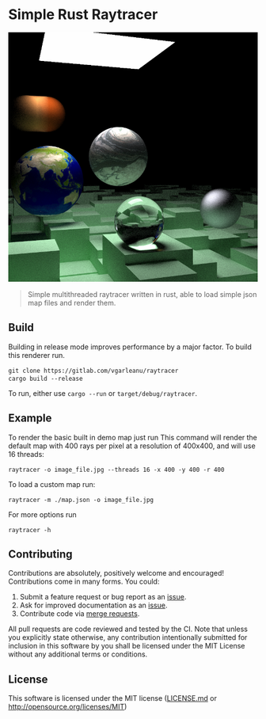 # Simple Rust Raytracer

![Latest Render](./image.png?raw=true)

> Simple multithreaded raytracer written in rust, able to load simple json map files and render them.

## Build
Building in release mode improves performance by a major factor. To build this renderer run.
```
git clone https://gitlab.com/vgarleanu/raytracer
cargo build --release
```
To run, either use `cargo --run` or `target/debug/raytracer`.

## Example
To render the basic built in demo map just run
This command will render the default map with 400 rays per pixel at a resolution of 400x400, and will use 16 threads:
```
raytracer -o image_file.jpg --threads 16 -x 400 -y 400 -r 400
```
To load a custom map run:
```
raytracer -m ./map.json -o image_file.jpg
```
For more options run
```
raytracer -h
```

## Contributing
Contributions are absolutely, positively welcome and encouraged! Contributions
come in many forms. You could:

  1. Submit a feature request or bug report as an [issue].
  2. Ask for improved documentation as an [issue].
  3. Contribute code via [merge requests].

[issue]: https://gitlab.com/vgarleanu/raytracer/issues
[merge requests]: https://gitlab.com/vgarleanu/raytracer/merge_requests

All pull requests are code reviewed and tested by the CI. Note that unless you
explicitly state otherwise, any contribution intentionally submitted for
inclusion in this software by you shall be licensed under the MIT License 
without any additional terms or conditions.

## License
This software is licensed under the MIT license ([LICENSE.md](LICENSE.md) or http://opensource.org/licenses/MIT)
